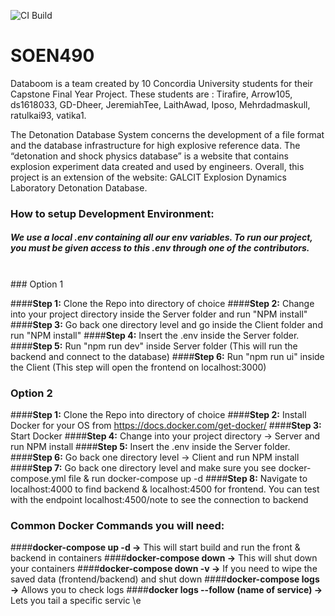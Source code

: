 ![CI Build](https://github.com/Data-Boom/SOEN490/workflows/CI%20Build/badge.svg)

# SOEN490

Databoom is a team created by 10 Concordia University students for their Capstone Final Year Project. 
These students are : Tirafire, Arrow105, ds1618033, GD-Dheer, JeremiahTee, LaithAwad, Iposo, Mehrdadmaskull, ratulkai93, vatika1.

The Detonation Database System concerns the development of a file format and the database infrastructure for high explosive reference data. The “detonation and shock physics database” is a website that contains explosion experiment data created and used by engineers. Overall, this project is an extension of the website: GALCIT Explosion Dynamics Laboratory Detonation Database.



### How to setup Development Environment:
##### We use a local .env containing all our env variables. To run our project, you must be given access to this .env through one of the contributors.
<br>
### Option 1

####**Step 1:** Clone the Repo into directory of choice
####**Step 2:** Change into your project directory inside the Server folder and run "NPM install"
####**Step 3:** Go back one directory level and go inside the Client folder and run "NPM install"
####**Step 4:** Insert the .env inside the Server folder.
####**Step 5:** Run "npm run dev" inside Server folder (This will run the backend and connect to the database)
####**Step 6:** Run "npm run ui" inside the Client (This step will open the frontend on localhost:3000)
<br>

### Option 2

####**Step 1:** Clone the Repo into directory of choice
####**Step 2:** Install Docker for your OS from https://docs.docker.com/get-docker/
####**Step 3:** Start Docker
####**Step 4:** Change into your project directory -> Server and run NPM install
####**Step 5:** Insert the .env inside the Server folder.
####**Step 6:** Go back one directory level -> Client and run NPM install
####**Step 7:** Go back one directory level and make sure you see docker-compose.yml file & run docker-compose up -d
####**Step 8:** Navigate to localhost:4000 to find backend & localhost:4500 for frontend. You can test with the endpoint localhost:4500/note to see the connection to backend
<br>

### Common Docker Commands you will need:
####**docker-compose up -d ->** This will start build and run the front & backend in containers
####**docker-compose down ->** This will shut down your containers
####**docker-compose down -v ->** If you need to wipe the saved data (frontend/backend) and shut down
####**docker-compose logs ->** Allows you to check logs
####**docker logs --follow (name of service) ->** Lets you tail a specific servic \e

